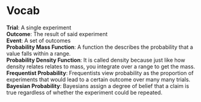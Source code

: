# Vocab
**Trial**: A single experiment  
**Outcome**: The result of said experiment  
**Event**: A set of outcomes  
**Probability Mass Function**: A function the describes the probability that a value falls within a range.  
**Probability Density Function**: It is called density because just like how density relates relates to mass, you integrate over a range to get the mass.  
**Frequentist Probability**: Frequentists view probability as the proportion of experiments that would lead to a certain outcome over many many trials.  
**Bayesian Probability**: Bayesians assign a degree of belief that a claim is true regardless of whether the experiment could be repeated.  
